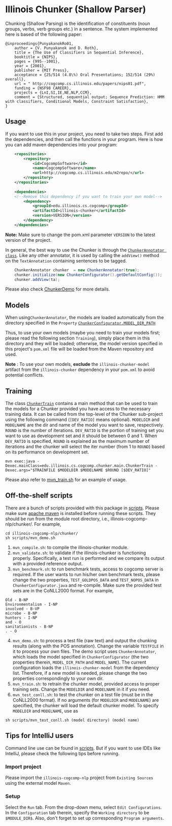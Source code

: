 # Illinois Chunker (Shallow Parser)

Chunking (Shallow Parsing) is the identification of constituents (noun groups, verbs, verb groups etc.) in a sentence. The system implemented here is based of the following paper: 

```
@inproceedings{PunyakanokRo01,
    author = {V. Punyakanok and D. Roth},
    title = {The Use of Classifiers in Sequential Inference},
    booktitle = {NIPS},
    pages = {995--1001},
    year = {2001},
    publisher = {MIT Press},
    acceptance = {25/514 (4.8\%) Oral Presentations; 152/514 (29%) overall},
    url = " http://cogcomp.cs.illinois.edu/papers/nips01.pdf",
    funding = {NSF98 CAREER},
    projects = {LnI,SI,IE,NE,NLP,CCM},
    comment = {Structured, sequential output; Sequence Prediction: HMM with classifiers, Conditional Models, Constraint Satisfaction},
}
```

## Usage

If you want to use this in your project, you need to take two steps. First add the dependencies, and then call the functions 
in your program. 
Here is how you can add maven dependencies into your program: 

```xml
    <repositories>
        <repository>
            <id>CogcompSoftware</id>
            <name>CogcompSoftware</name>
            <url>http://cogcomp.cs.illinois.edu/m2repo/</url>
        </repository>
    </repositories>
    
    <dependencies>
    <!--Remove this dependency if you want to train your own model-->
        <dependency>
            <groupId>edu.illinois.cs.cogcomp</groupId>
            <artifactId>illinois-chunker</artifactId>
            <version>VERSION</version>
        </dependency>
    </dependencies>
```

**Note:** Make sure to change the pom.xml parameter `VERSION` to the latest version of the project.

In general, the best way to use the Chunker is through the [`ChunkerAnnotator class`](src/main/java/edu/illinois/cs/cogcomp/chunker/main/ChunkerAnnotator.java). Like any other annotator, it is used by calling the `addView()` method on the `TextAnnotation` containing sentences to be tagged.

```java
	ChunkerAnnotator chunker  = new ChunkerAnnotator(true);
	chunker.initialize(new ChunkerConfigurator().getDefaultConfig());
	chunker.addView(ta);
```
Please also check [ChunkerDemo](src/main/java/edu/illinois/cs/cogcomp/chunker/main/ChunkerDemo.java) for more details.

## Models
When using`ChunkerAnnotator`, the models are loaded automatically from the directory specified in the `Property` [`ChunkerConfigurator.MODEL_DIR_PATH`](src/main/java/edu/illinois/cs/cogcomp/chunker/main/ChunkerConfigurator.java)

Thus, to use your own models (maybe you need to train your models first; please read the following section `Training`), simply place them in this directory and they will be loaded; otherwise, the model version
specified in this project's `pom.xml` file will be loaded from the Maven repository and used.

**Note** : To use your own models, **exclude** the `illinois-chunker-model` artifact from the `illinois-chunker` dependency in your `pom.xml` to avoid potential conflicts.

## Training
The class [`ChunkerTrain`](src/main/java/edu/illinois/cs/cogcomp/chunker/main/ChunkerTrain.java) contains a main method that can be used to
train the models for a Chunker provided you have access to the necessary training data. It can be called from the top-level
of the Chunker sub-project using the following command (`[DEV_RATIO]` means optional). `MODELDIR` and `MODELNAME` are the dir and name of the model you want to save, respectively. `ROUND` is the number of iterations. `DEV_RATIO` is the portion of training set you want to use as development set and it should be between 0 and 1. When `DEV_RATIO` is specified, `ROUND` is explained as the maximum number of iterations and the chunker will select the iter number (from 1 to `ROUND`) based on its performance on development set.
```
mvn exec:java -Dexec.mainClass=edu.illinois.cs.cogcomp.chunker.main.ChunkerTrain -Dexec.args="$TRAINFILE $MODELDIR $MODELNAME $ROUND [$DEV_RATIO]"
```
Please also refer to [mvn_train.sh](scripts/mvn_train.sh) for an example of usage.

## Off-the-shelf scripts
There are a bunch of scripts provided with this package in [scripts](scripts/). Please make sure [apache maven](http://maven.apache.org/install.html) is installed before running these scripts. They should be run from the module root directory, i.e., illinois-cogcomp-nlp/chunker/. For example,
```
cd illinois-cogcomp-nlp/chunker/
sh scripts/mvn_demo.sh
```
1. `mvn_compile.sh`: to compile the illinois-chunker module.
2. `mvn_validate.sh`: to validate if the illinois-chunker is functioning properly. Specifically, a test run is performed and we compare its output with a provided reference output.
3. `mvn_benchmark.sh`: to run benchmark tests, access to cogcomp server is required. If the user wants to run his/her own benchmark tests, please change the two properties, `TEST_GOLDPOS_DATA` and `TEST_NOPOS_DATA` in `ChunkerConfigurator.java` and re-compile. Make sure the provided test sets are in the CoNLL2000 format. For example,
```
Old - B-NP
Environmentalism - I-NP
involved - B-VP
microbe - B-NP
hunters - I-NP
and - O
sanitationists - B-NP
. - O
```
4. `mvn_demo.sh`: to process a test file (raw text) and output the chunking results (along with the POS annotation). Change the variable `TESTFILE` in it to process your own files. The demo script uses `ChunkerAnnotator`, which loads the model specified in `ChunkerConfigurator` (the two properties therein, `MODEL_DIR_PATH` and `MODEL_NAME`). The current configuration loads the `illinois-chunker-model` from the dependency list. Therefore, if a new model is needed, please change the two properties correspondingly to your own dir.
5. `mvn_train.sh`: to retrain the chunker model, provided access to proper training sets. Change the `MODELDIR` and `MODELNAME` in it if you need.
6. `mvn_test_conll.sh`: to test the chunker on a test file (must be in the CoNLL2000 format). If no arguments (for `MODELDIR` and `MODELNAME`) are specified, the chunker will load the default chunker model. To specify `MODELDIR` and `MODELNAME`, use as
```
sh scripts/mvn_test_conll.sh (model directory) (model name)
```
## Tips for IntelliJ users
Command line use can be found in [scripts](scripts/). But if you want to use IDEs like IntelliJ, please check the following tips before running.
### Import project
Please import the `illinois-cogcomp-nlp` project from `Existing Sources` using the external model `Maven`.
### Setup
Select the `Run` tab. From the drop-down menu, select `Edit Configurations`. In the `Configuration` tab therein, specify the `Working directory` to be `$MODULE_DIR$`. Also, don't forget to set up corresponding `Program arguments`.
